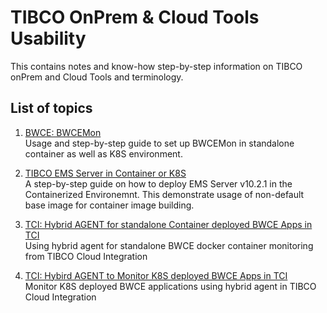 # TIBCO OnPrem & Cloud Tools Usability

This contains notes and know-how step-by-step information on TIBCO onPrem and Cloud Tools and terminology.

## List of topics
1. [BWCE: BWCEMon](/BWCE-Monitoring/Readme.md) <br>Usage and step-by-step guide to set up BWCEMon in standalone container as well as K8S environment.

2. [TIBCO EMS Server in Container or K8S](/EMS-In-Container/Readme.md) <br> A step-by-step guide on how to deploy EMS Server v10.2.1 in the Containerized Environemnt. This demonstrate usage of non-default base image for container image building.

3. [TCI: Hybrid AGENT for standalone Container deployed BWCE Apps in TCI](/tibagent-monitor-docker-container/README.md) <br> Using hybrid agent for standalone BWCE docker container monitoring from TIBCO Cloud Integration

4. [TCI: Hybird AGENT to Monitor K8S deployed BWCE Apps in TCI](/tibagemt-monitor-k8s/Readme.md) <br> Monitor K8S deployed BWCE applications using hybrid agent in TIBCO Cloud Integration
